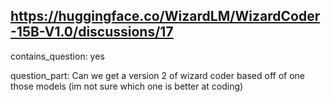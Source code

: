 ## https://huggingface.co/WizardLM/WizardCoder-15B-V1.0/discussions/17

contains_question: yes

question_part: Can we get a version 2 of wizard coder based off of one those models (im not sure which one is better at coding)